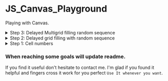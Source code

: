 # JS_Canvas_Playground

Playing with Canvas.

<details>
<summary>Step 3: Delayed Multigrid filling random sequence</summary>

 - by default there is grid 4 x 4, you can select square number up to 25
   and it will redraw grid
 - filling is syncronizet, when innergrid is filled same interval until it start fill next
 - Disabled Fill button after you made your choice
</details>

<details>
<summary>Step 2: Delayed grid filling with random sequence</summary>

 - still only thing you can provide is dimensions
 - You cannot interact at this moment, just to reload and it will do it again
 - Not promiss I will make a button to clear screen.
</details>

<details>
<summary>Step 1: Cell numbers</summary>
 
  -  dimensions you provide in DIM variable (it is square) valid for all versions
  - when you hover over table it will write cell number in cell. horizontal sequence.
  - uncomment line and you can draw with black. Have your own approach and create eraser and picking color, make grid thicker and you have option to make nice drawing table in browser
  </details>

### When reaching some goals will update readme.

If you find it useful don't hesitate to contact me. I'm glad if you found it helpful and fingers cross it work for you perfect `Use It whenever you want`.
